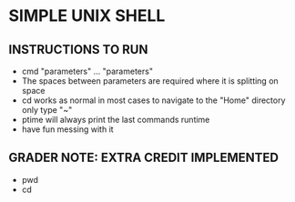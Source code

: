 # SIMPLE UNIX SHELL

## INSTRUCTIONS TO RUN
 * cmd "parameters" ... "parameters" 
 * The spaces between parameters are required where it is splitting on space
 * cd works as normal in most cases to navigate to the "Home" directory only type "~"
 * ptime will always print the last commands runtime
 * have fun messing with it

## GRADER NOTE: EXTRA CREDIT IMPLEMENTED
 * pwd
 * cd

